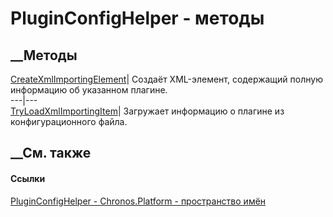 # PluginConfigHelper - методы
##  __Методы
[CreateXmlImportingElement](M_Chronos_Platform_PluginConfigHelper_CreateXmlImportingElement.htm)|
Создаёт XML-элемент, содержащий полную информацию об указанном плагине.  
---|---  
[TryLoadXmlImportingItem](M_Chronos_Platform_PluginConfigHelper_TryLoadXmlImportingItem.htm)|
Загружает информацию о плагине из конфигурационного файла.  
## __См. также
#### Ссылки
[PluginConfigHelper - ](T_Chronos_Platform_PluginConfigHelper.htm)
[Chronos.Platform - пространство имён](N_Chronos_Platform.htm)
